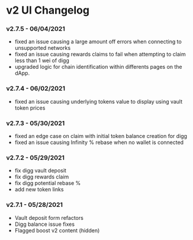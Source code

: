 # v2 UI Changelog

### v2.7.5 - 06/04/2021
- fixed an issue causing a large amount off errors when connecting to unsupported networks
- fixed an issue causing rewards claims to fail when attempting to claim less than 1 wei of digg
- upgraded logic for chain identification within differents pages on the dApp.

### v2.7.4 - 06/02/2021
- fixed an issue causing underlying tokens value to display using vault token prices

### v2.7.3 - 05/30/2021
- fixed an edge case on claim with initial token balance creation for digg
- fixed an issue causing Infinity % rebase when no wallet is connected

### v2.7.2 - 05/29/2021
- fix digg vault deposit
- fix digg rewards claim
- fix digg potential rebase %
- add new token links

### v2.7.1 - 05/28/2021
- Vault deposit form refactors
- Digg balance issue fixes
- Flagged boost v2 content (hidden)
